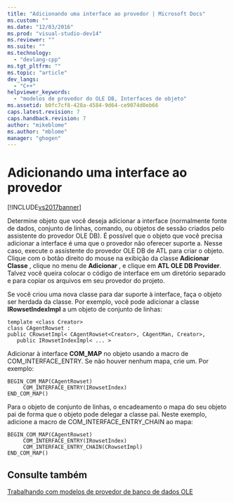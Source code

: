```yaml
---
title: "Adicionando uma interface ao provedor | Microsoft Docs"
ms.custom: ""
ms.date: "12/03/2016"
ms.prod: "visual-studio-dev14"
ms.reviewer: ""
ms.suite: ""
ms.technology: 
  - "devlang-cpp"
ms.tgt_pltfrm: ""
ms.topic: "article"
dev_langs: 
  - "C++"
helpviewer_keywords: 
  - "modelos de provedor do OLE DB, Interfaces de objeto"
ms.assetid: b0fc7cf8-428a-4584-9d64-ce9074d0eb66
caps.latest.revision: 7
caps.handback.revision: 7
author: "mikeblome"
ms.author: "mblome"
manager: "ghogen"
---
```

# Adicionando uma interface ao provedor
[!INCLUDE[vs2017banner](../../assembler/inline/includes/vs2017banner.md)]

Determine objeto que você deseja adicionar a interface \(normalmente fonte de dados, conjunto de linhas, comando, ou objetos de sessão criados pelo assistente do provedor OLE DB\).  É possível que o objeto que você precisa adicionar a interface é uma que o provedor não oferecer suporte a.  Nesse caso, execute o assistente do provedor OLE DB de ATL para criar o objeto.  Clique com o botão direito do mouse na exibição da classe **Adicionar Classe** , clique no menu de **Adicionar** , e clique em **ATL OLE DB Provider**.  Talvez você queira colocar o código de interface em um diretório separado e para copiar os arquivos em seu provedor do projeto.  
  
 Se você criou uma nova classe para dar suporte à interface, faça o objeto ser herdada da classe.  Por exemplo, você pode adicionar a classe **IRowsetIndexImpl** a um objeto de conjunto de linhas:  
  
```  
template <class Creator>  
class CAgentRowset :   
public CRowsetImpl< CAgentRowset<Creator>, CAgentMan, Creator>,  
   public IRowsetIndexImpl< ... >   
```  
  
 Adicionar à interface **COM\_MAP** no objeto usando a macro de COM\_INTERFACE\_ENTRY.  Se não houver nenhum mapa, crie um.  Por exemplo:  
  
```  
BEGIN_COM_MAP(CAgentRowset)  
     COM_INTERFACE_ENTRY(IRowsetIndex)  
END_COM_MAP()  
```  
  
 Para o objeto de conjunto de linhas, o encadeamento o mapa do seu objeto pai de forma que o objeto pode delegar a classe pai.  Neste exemplo, adicione a macro de COM\_INTERFACE\_ENTRY\_CHAIN ao mapa:  
  
```  
BEGIN_COM_MAP(CAgentRowset)  
     COM_INTERFACE_ENTRY(IRowsetIndex)  
     COM_INTERFACE_ENTRY_CHAIN(CRowsetImpl)  
END_COM_MAP()  
```  
  
## Consulte também  
 [Trabalhando com modelos de provedor de banco de dados OLE](../../data/oledb/working-with-ole-db-provider-templates.md)